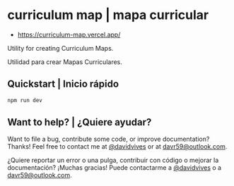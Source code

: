 # curriculum map | mapa curricular

* https://curriculum-map.vercel.app/

Utility for creating Curriculum Maps.

Utilidad para crear Mapas Curriculares.

## Quickstart | Inicio rápido

```bash
npm run dev
```

## Want to help? | ¿Quiere ayudar?

Want to file a bug, contribute some code, or improve documentation? Thanks! Feel free to contact me at [@davidvives](https://twitter.com/davidvives) or at davr59@outlook.com.

¿Quiere reportar un error o una pulga, contribuir con código o mejorar la documentación? ¡Muchas gracias! Puede contactarme a [@davidvives](https://twitter.com/davidvives) o a davr59@outlook.com.
